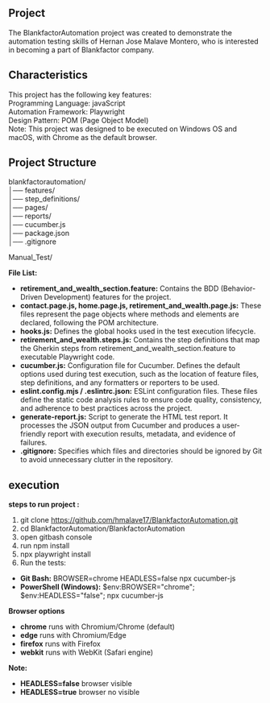 ## Project
The BlankfactorAutomation project was created to demonstrate the automation testing skills of Hernan Jose Malave Montero, who is interested in becoming a part of Blankfactor company.

## Characteristics
This project has the following key features:<br>
Programming Language: javaScript<br>
Automation Framework: Playwright<br>
Design Pattern: POM (Page Object Model)<br>
Note: This project was designed to be executed on Windows OS and macOS, with Chrome as the default browser.

## Project Structure


blankfactorautomation/<br>
│── features/             
│── step_definitions/     
│── pages/                 
│── reports/              
│── cucumber.js             
│── package.json<br>
│── .gitignore

Manual_Test/<br>

**File List:**  
- **retirement_and_wealth_section.feature:** Contains the BDD (Behavior-Driven Development) features for the project.<br>
- **contact.page.js, home.page.js, retirement_and_wealth.page.js:** These files represent the page objects where methods and elements are declared, following the POM architecture.<br>
- **hooks.js:** Defines the global hooks used in the test execution lifecycle.
- **retirement_and_wealth.steps.js:** Contains the step definitions that map the Gherkin steps from
  retirement_and_wealth_section.feature to executable Playwright code.
- **cucumber.js:** Configuration file for Cucumber. Defines the default options used during test execution, such as the location of feature files,
  step definitions, and any formatters or reporters to be used.
- **eslint.config.mjs / .eslintrc.json:** ESLint configuration files. These files define the static code analysis rules to ensure code quality,
  consistency, and adherence to best practices across the project.
- **generate-report.js:** Script to generate the HTML test report. It processes the JSON output from Cucumber and produces a user-friendly
  report with execution results, metadata, and evidence of failures.
- **.gitignore:** Specifies which files and directories should be ignored by Git to avoid unnecessary clutter in the repository.<br>


## execution
**steps to run project :**  
1. git clone https://github.com/hmalave17/BlankfactorAutomation.git<br>
2. cd BlankfactorAutomation/BlankfactorAutomation<br>
3. open gitbash console
4. run npm install
5. npx playwright install
6. Run the tests:
- **Git Bash:** BROWSER=chrome HEADLESS=false npx cucumber-js
- **PowerShell (Windows):** $env:BROWSER="chrome"; $env:HEADLESS="false"; npx cucumber-js


**Browser options**<br>
- **chrome** runs with Chromium/Chrome (default)<br>
- **edge** runs with Chromium/Edge<br>
- **firefox** runs with Firefox<br>
- **webkit** runs with WebKit (Safari engine)<br>

**Note:**
- **HEADLESS=false** browser visible<br>
- **HEADLESS=true** browser no visible






